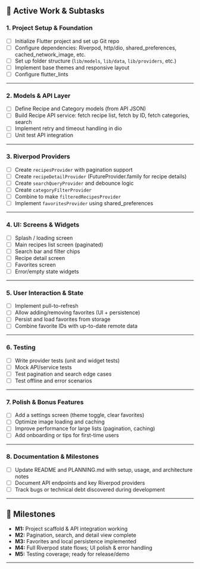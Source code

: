 ## 🚀 **Active Work & Subtasks**

### **1. Project Setup & Foundation**
- [ ] Initialize Flutter project and set up Git repo
- [ ] Configure dependencies: Riverpod, http/dio, shared_preferences, cached_network_image, etc.
- [ ] Set up folder structure (`lib/models`, `lib/data`, `lib/providers`, etc.)
- [ ] Implement base themes and responsive layout
- [ ] Configure flutter_lints

---

### **2. Models & API Layer**
- [ ] Define Recipe and Category models (from API JSON)
- [ ] Build Recipe API service: fetch recipe list, fetch by ID, fetch categories, search
- [ ] Implement retry and timeout handling in dio
- [ ] Unit test API integration

---

### **3. Riverpod Providers**
- [ ] Create `recipesProvider` with pagination support
- [ ] Create `recipeDetailProvider` (FutureProvider.family for recipe details)
- [ ] Create `searchQueryProvider` and debounce logic
- [ ] Create `categoryFilterProvider`
- [ ] Combine to make `filteredRecipesProvider`
- [ ] Implement `favoritesProvider` using shared_preferences

---

### **4. UI: Screens & Widgets**
- [ ] Splash / loading screen
- [ ] Main recipes list screen (paginated)
- [ ] Search bar and filter chips
- [ ] Recipe detail screen
- [ ] Favorites screen
- [ ] Error/empty state widgets

---

### **5. User Interaction & State**
- [ ] Implement pull-to-refresh
- [ ] Allow adding/removing favorites (UI + persistence)
- [ ] Persist and load favorites from storage
- [ ] Combine favorite IDs with up-to-date remote data

---

### **6. Testing**
- [ ] Write provider tests (unit and widget tests)
- [ ] Mock API/service tests
- [ ] Test pagination and search edge cases
- [ ] Test offline and error scenarios

---

### **7. Polish & Bonus Features**
- [ ] Add a settings screen (theme toggle, clear favorites)
- [ ] Optimize image loading and caching
- [ ] Improve performance for large lists (pagination, caching)
- [ ] Add onboarding or tips for first-time users

---

### **8. Documentation & Milestones**
- [ ] Update README and PLANNING.md with setup, usage, and architecture notes
- [ ] Document API endpoints and key Riverpod providers
- [ ] Track bugs or technical debt discovered during development

---

## 🏁 **Milestones**
- **M1:** Project scaffold & API integration working
- **M2:** Pagination, search, and detail view complete
- **M3:** Favorites and local persistence implemented
- **M4:** Full Riverpod state flows; UI polish & error handling
- **M5:** Testing coverage; ready for release/demo

---
